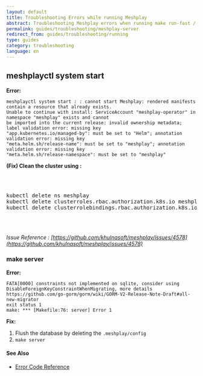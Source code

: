 ```yaml
---
layout: default
title: Troubleshooting Errors while running Meshplay 
abstract: Troubleshooting Meshplay errors when running make run-fast / meshplay system start 
permalink: guides/troubleshooting/meshplay-server
redirect_from: guides/troubleshooting/running
type: guides
category: troubleshooting
language: en
---
```


## meshplayctl system start 
**Error:**
```
meshplayctl system start : : cannot start Meshplay: rendered manifests contain a resource that already exists. 
Unable to continue with install: ServiceAccount "meshplay-operator" in namespace "meshplay" exists and cannot 
be imported into the current release: invalid ownership metadata; label validation error: missing key 
"app.kubernetes.io/managed-by": must be set to "Helm"; annotation validation error: missing key 
"meta.helm.sh/release-name": must be set to "meshplay"; annotation validation error: missing key 
"meta.helm.sh/release-namespace": must be set to "meshplay"
```
 
**(Fix) Clean the cluster using :**
 <pre class="codeblock-pre"><div class="codeblock">
 <div class="clipboardjs">
kubectl delete ns meshplay
kubectl delete clusterroles.rbac.authorization.k8s.io meshplay-controller-role meshplay-operator-role meshplay-proxy-role meshplay-metrics-reader
kubectl delete clusterrolebindings.rbac.authorization.k8s.io meshplay-controller-rolebinding meshplay-operator-rolebinding meshplay-proxy-rolebinding
 </div></div>
 </pre>
 *Issue Reference : [https://github.com/khulnasoft/meshplay/issues/4578](https://github.com/khulnasoft/meshplay/issues/4578)*

### make server
**Error:**
```
FATA[0000] constraints not implemented on sqlite, consider using DisableForeignKeyConstraintWhenMigrating, more details https://github.com/go-gorm/gorm/wiki/GORM-V2-Release-Note-Draft#all-new-migrator 
exit status 1
make: *** [Makefile:76: server] Error 1
```

**Fix:**
1. Flush the  database by deleting the `.meshplay/config`
2. `make server`

#### See Also

- [Error Code Reference](/reference/error-codes)
